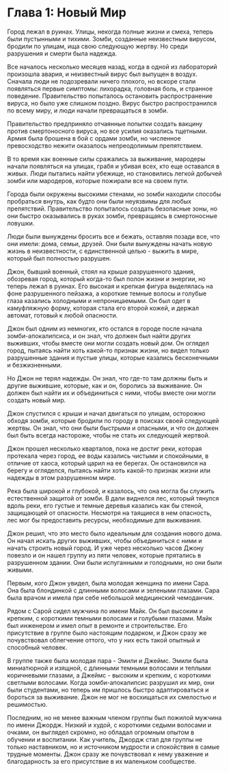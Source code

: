 # Глава 1: Новый Мир

Город лежал в руинах. Улицы, некогда полные жизни и смеха, теперь были пустынными и тихими. Зомби, созданные неизвестным вирусом, бродили по улицам, ища свою следующую жертву. Но среди разрушения и смерти была надежда.

Все началось несколько месяцев назад, когда в одной из лабораторий произошла авария, и неизвестный вирус был выпущен в воздух. Сначала люди не подозревали ничего плохого, но вскоре стали появляться первые симптомы: лихорадка, головная боль, и странное поведение. Правительство попыталось остановить распространение вируса, но было уже слишком поздно. Вирус быстро распространился по всему миру, и люди начали превращаться в зомби.

Правительство предприняло отчаянные попытки создать вакцину против смертоносного вируса, но все усилия оказались тщетными. Армия была брошена в бой с ордами зомби, но численное превосходство нежити оказалось непреодолимым препятствием.

В то время как военные силы сражались за выживание, мародеры начали появляться на улицах, грабя и убивая всех, кто еще оставался в живых. Люди пытались найти убежище, но становились легкой добычей зомби или мародеров, которые пожирали все на своем пути.

Города были окружены высокими стенами, но зомби находили способы пробраться внутрь, как будто они были неуязвимы для любых препятствий. Правительство попыталось создать безопасные зоны, но они быстро оказывались в руках зомби, превращаясь в смертоносные ловушки.

Люди были вынуждены бросить все и бежать, оставляя позади все, что они имели: дома, семьи, друзей. Они были вынуждены начать новую жизнь в неизвестности, с единственной целью - выжить в мире, который был полностью разрушен.

Джон, бывший военный, стоял на крыше разрушенного здания, обозревая город, который когда-то был полон жизни и энергии, но теперь лежал в руинах. Его высокая и крепкая фигура выделялась на фоне разрушенного пейзажа, а короткие темные волосы и голубые глаза казались холодными и непроницаемыми. Он был одет в камуфляжную форму, которая стала его второй кожей, и держал автомат, готовый к любой опасности.

Джон был одним из немногих, кто остался в городе после начала зомби-апокалипсиса, и он знал, что должен был найти других выживших, чтобы вместе они могли создать новый дом. Он оглядел город, пытаясь найти хоть какой-то признак жизни, но видел только разрушенные здания и пустые улицы, которые казались бесконечными и безжизненными.

Но Джон не терял надежды. Он знал, что где-то там должны быть и другие выжившие, которые, как и он, боролись за выживание. Он должен был найти их и объединиться с ними, чтобы вместе они могли создать новый мир.

Джон спустился с крыши и начал двигаться по улицам, осторожно обходя зомби, которые бродили по городу в поисках своей следующей жертвы. Он знал, что они были быстрыми и опасными, и что он должен был быть всегда настороже, чтобы не стать их следующей жертвой.

Джон прошел несколько кварталов, пока не достиг реки, которая протекала через город, ее воды казались чистыми и спокойными, в отличие от хаоса, который царил на ее берегах. Он остановился на берегу и огляделся, пытаясь найти хоть какой-то признак жизни или надежды в этом разрушенном мире.

Река была широкой и глубокой, и казалось, что она могла бы служить естественной защитой от зомби. В дали виднелся лес, который тянулся вдоль реки, его густые и темные деревья казались как бы стеной, защищающей от опасности. Несмотря на таящиеся в нем опасность, лес мог бы предоставить ресурсы, необходимые для выживания.

Джон решил, что это место было идеальным для создания нового дома. Он начал искать других выживших, чтобы объединиться с ними и начать строить новый город. И уже через несколько часов Джону повезло и он нашел группу из пяти человек, которые прятались в разрушенном здании. Они были испуганными и голодными, но они были живыми.

Первым, кого Джон увидел, была молодая женщина по имени Сара. Она была блондинкой с длинными волосами и зелеными глазами. Сара была врачом и имела при себе небольшой медицинский чемоданчик. 

Рядом с Сарой сидел мужчина по имени Майк. Он был высоким и крепким, с короткими темными волосами и голубыми глазами. Майк был инженером и имел опыт в ремонте и строительстве. Его присутствие в группе было настоящим подарком, и Джон сразу же почувствовал облегчение оттого, что у них есть такой опытный и способный человек.

В группе также была молодая пара - Эмили и Джеймс. Эмили была миниатюрной и изящной, с длинными темными волосами и теплыми коричневыми глазами, а Джеймс - высоким и крепким, с короткими светлыми волосами. Когда зомби-апокалипсис разрушил их мир, они были студентами, но теперь им пришлось быстро адаптироваться и бороться за выживание. Джон не мог не восхищаться их смелостью и решимостью.

Последним, но не менее важным членом группы был пожилой мужчина по имени Джордж. Низкий и худой, с короткими седыми волосами и очками, он выглядел скромно, но обладал огромным опытом в обучении и воспитании. Как учитель, Джордж стал для группы не только наставником, но и источником мудрости и спокойствия в самые трудные моменты. Джон сразу же почувствовал к нему уважение и благодарность за его присутствие в их маленьком сообществе.
